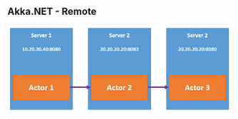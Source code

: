 ## Akka.NET - Remote

![Actor persistence](./content/patterns/modern/actor-model/akka/actor-remote/remote-servers.png)

